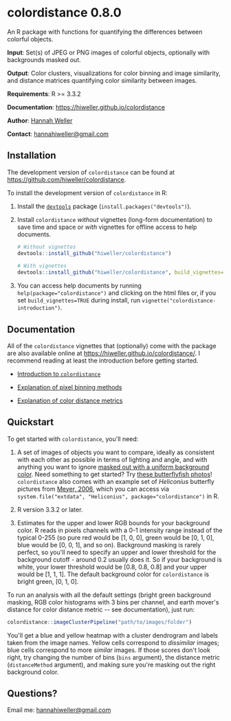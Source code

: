 # colordistance 0.8.0

An R package with functions for quantifying the differences between colorful objects.

**Input**: Set(s) of JPEG or PNG images of colorful objects, optionally with backgrounds masked out.

**Output**: Color clusters, visualizations for color binning and image similarity, and distance matrices quantifying color similarity between images.

**Requirements**: R >= 3.3.2

**Documentation**: <https://hiweller.github.io/colordistance>

**Author**: [Hannah Weller](https://scholar.google.com/citations?user=rjI5wpEAAAAJ&hl=en)

**Contact**: hannahiweller@gmail.com

## Installation

The development version of `colordistance` can be found at <https://github.com/hiweller/colordistance>. 

To install the development version of `colordistance` in R:

1. Install the [`devtools`](https://github.com/hadley/devtools) package (`install.packages("devtools")`).

2. Install `colordistance` *without* vignettes (long-form documentation) to save time and space or *with* vignettes for offline access to help documents.

    ```R
    # Without vignettes
    devtools::install_github("hiweller/colordistance")
  
    # With vignettes
    devtools::install_github("hiweller/colordistance", build_vignettes=TRUE)
    ```
 3. You can access help documents by running `help(package="colordistance")` and clicking on the html files or, if you set `build_vignettes=TRUE` during install, run `vignette("colordistance-introduction")`.

## Documentation

All of the `colordistance` vignettes that (optionally) come with the package are also available online at <https://hiweller.github.io/colordistance/>. I recommend reading at least the introduction before getting started.

* [Introduction to `colordistance`](https://hiweller.github.io/colordistance/colordistance-introduction.html)

* [Explanation of pixel binning methods](https://hiweller.github.io/colordistance/binning-methods.html)

* [Explanation of color distance metrics](https://hiweller.github.io/colordistance/color-metrics.html)

## Quickstart

To get started with `colordistance`, you'll need:

1. A set of images of objects you want to compare, ideally as consistent with each other as possible in terms of lighting and angle, and with anything you want to ignore [masked out with a uniform background color](https://graphicdesign.stackexchange.com/questions/5446/making-the-background-of-an-image-transparent-in-gimp). Need something to get started? Try [these butterflyfish photos](https://github.com/hiweller/butterflyfish)! `colordistance` also comes with an example set of *Heliconius* butterfly pictures from [Meyer, 2006](http://journals.plos.org/plosbiology/article?id=10.1371/journal.pbio.0040341), which you can access via `system.file("extdata", "Heliconius", package="colordistance")` in R.

2. R version 3.3.2 or later.

3. Estimates for the upper and lower RGB bounds for your background color. R reads in pixels channels with a 0-1 intensity range instead of the typical 0-255 (so pure red would be [1, 0, 0], green would be [0, 1, 0], blue would be [0, 0, 1], and so on). Background masking is rarely perfect, so you'll need to specify an upper and lower threshold for the background cutoff - around 0.2 usually does it. So if your background is white, your lower threshold would be [0.8, 0.8, 0.8] and your upper would be [1, 1, 1]. The default background color for `colordistance` is bright green, [0, 1, 0].

To run an analysis with all the default settings (bright green background masking, RGB color histograms with 3 bins per channel, and earth mover's distance for color distance metric -- see documentation), just run:

```R
colordistance::imageClusterPipeline("path/to/images/folder")
```

You'll get a blue and yellow heatmap with a cluster dendrogram and labels taken from the image names. Yellow cells correspond to *dissimilar* images; blue cells correspond to more *similar* images. If those scores don't look right, try changing the number of bins (`bins` argument), the distance metric (`distanceMethod` argument), and making sure you're masking out the right background color.

## Questions?

Email me: hannahiweller@gmail.com
